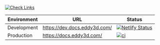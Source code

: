 [![Check Links](https://github.com/Eddy3D-Dev/Eddy3D-Documentation/actions/workflows/links.yml/badge.svg)](https://github.com/Eddy3D-Dev/Eddy3D-Documentation/actions/workflows/links.yml)


| Environment            | URL                             |  Status         | 
|------------------------|---------------------------------|----------------| 
| Development  | https://dev.docs.eddy3d.com/   | [![Netlify Status](https://api.netlify.com/api/v1/badges/b5b6d842-f7fe-484c-af0e-9ca2baa5ba71/deploy-status)](https://app.netlify.com/projects/dev-docs-eddy3d/deploys)       | 
| Production   | https://docs.eddy3d.com/      |   [![ci](https://github.com/Eddy3D-Dev/Eddy3D-Documentation/actions/workflows/deploy.yml/badge.svg)](https://github.com/Eddy3D-Dev/Eddy3D-Documentation/actions/workflows/deploy.yml)          | 
